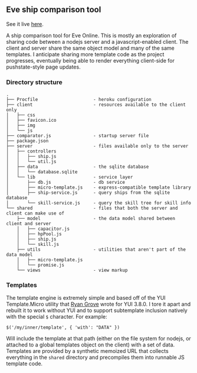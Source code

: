 ## Eve ship comparison tool

See it live [here](http://eve-ship-comparator.herokuapp.com/?frigate).

A ship comparison tool for Eve Online. This is mostly an exploration of sharing
code between a nodejs server and a javascript-enabled client. The client and
server share the same object model and many of the same templates. I anticipate
sharing more template code as the project progresses, eventually being able to
render everything client-side for pushstate-style page updates.

### Directory structure

    .
    ├── Procfile                     - heroku configuration
    ├── client                       - resources available to the client only
    │   ├── css
    │   ├── favicon.ico
    │   ├── img
    │   └── js
    ├── comparator.js                - startup server file
    ├── package.json
    ├── server                       - files available only to the server
    │   ├── controllers
    │   │   ├── ship.js
    │   │   └── util.js
    │   ├── data                     - the sqlite database
    │   │   └── database.sqlite
    │   └── lib                      - service layer
    │       ├── db.js                - db service
    │       ├── micro-template.js    - express-compatible template library
    │       ├── ship-service.js      - query ships from the sqlite database
    │       └── skill-service.js     - query the skill tree for skill info
    └── shared                       - files that both the server and client can make use of
        ├── model                    - the data model shared between client and server
        │   ├── capacitor.js
        │   ├── hpPool.js
        │   ├── ship.js
        │   └── skill.js
        ├── utils                    - utilities that aren't part of the data model
        │   ├── micro-template.js
        │   └── promise.js
        └── views                    - view markup

            
### Templates

The template engine is extremely simple and based off of the YUI Template.Micro
utility that [Ryan Grove](https://github.com/rgrove) wrote for YUI 3.8.0. I
tore it apart and rebuilt it to work without YUI and to support subtemplate
inclusion natively with the special `$` character. For example:

    $('/my/inner/template', { 'with': "DATA" })
    
Will include the template at that path (either on the file system for nodejs, or attached to a global templates object on the client) with a set of data. Templates are provided by a synthetic memoized URL that collects everything in the `shared` directory and precompiles them into runnable JS template code.